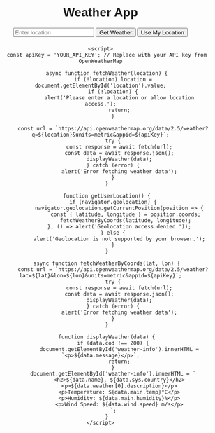 <!DOCTYPE html>
<html lang="en">
<head>
    <meta charset="UTF-8">
    <meta name="viewport" content="width=device-width, initial-scale=1.0">
    <title>Weather App</title>
    <style>
        body { font-family: Arial, sans-serif; text-align: center; padding: 20px; }
        #weather-info { margin-top: 20px; }
    </style>
</head>
<body>
    <h1>Weather App</h1>
    <input type="text" id="location" placeholder="Enter location">
    <button onclick="fetchWeather()">Get Weather</button>
    <button onclick="getUserLocation()">Use My Location</button>
    <div id="weather-info"></div>

    <script>
        const apiKey = 'YOUR_API_KEY'; // Replace with your API key from OpenWeatherMap
        
        async function fetchWeather(location) {
            if (!location) location = document.getElementById('location').value;
            if (!location) {
                alert('Please enter a location or allow location access.');
                return;
            }
            
            const url = `https://api.openweathermap.org/data/2.5/weather?q=${location}&units=metric&appid=${apiKey}`;
            try {
                const response = await fetch(url);
                const data = await response.json();
                displayWeather(data);
            } catch (error) {
                alert('Error fetching weather data');
            }
        }

        function getUserLocation() {
            if (navigator.geolocation) {
                navigator.geolocation.getCurrentPosition(position => {
                    const { latitude, longitude } = position.coords;
                    fetchWeatherByCoords(latitude, longitude);
                }, () => alert('Geolocation access denied.'));
            } else {
                alert('Geolocation is not supported by your browser.');
            }
        }

        async function fetchWeatherByCoords(lat, lon) {
            const url = `https://api.openweathermap.org/data/2.5/weather?lat=${lat}&lon=${lon}&units=metric&appid=${apiKey}`;
            try {
                const response = await fetch(url);
                const data = await response.json();
                displayWeather(data);
            } catch (error) {
                alert('Error fetching weather data');
            }
        }

        function displayWeather(data) {
            if (data.cod !== 200) {
                document.getElementById('weather-info').innerHTML = `<p>${data.message}</p>`;
                return;
            }
            document.getElementById('weather-info').innerHTML = `
                <h2>${data.name}, ${data.sys.country}</h2>
                <p>${data.weather[0].description}</p>
                <p>Temperature: ${data.main.temp}°C</p>
                <p>Humidity: ${data.main.humidity}%</p>
                <p>Wind Speed: ${data.wind.speed} m/s</p>
            `;
        }
    </script>
</body>
</html>
